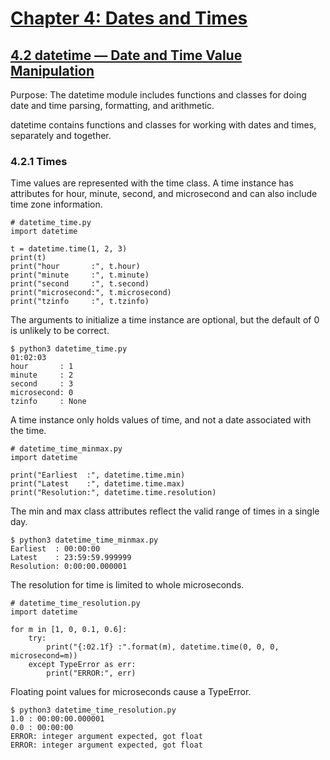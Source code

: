 # [Chapter 4: Dates and Times](https://pymotw.com/3/dates.html)

## [4.2 datetime — Date and Time Value Manipulation](https://pymotw.com/3/datetime/index.html)

Purpose:	The datetime module includes functions and classes for doing date and time parsing, formatting, and arithmetic.

datetime contains functions and classes for working with dates and times, separately and together.

### 4.2.1 Times

Time values are represented with the time class. A time instance has attributes for hour, minute, second, and microsecond and can also include time zone information.

```
# datetime_time.py
import datetime

t = datetime.time(1, 2, 3)
print(t)
print("hour       :", t.hour)
print("minute     :", t.minute)
print("second     :", t.second)
print("microsecond:", t.microsecond)
print("tzinfo     :", t.tzinfo)
```

The arguments to initialize a time instance are optional, but the default of 0 is unlikely to be correct.

```
$ python3 datetime_time.py
01:02:03
hour       : 1
minute     : 2
second     : 3
microsecond: 0
tzinfo     : None
```

A time instance only holds values of time, and not a date associated with the time.

```
# datetime_time_minmax.py
import datetime

print("Earliest  :", datetime.time.min)
print("Latest    :", datetime.time.max)
print("Resolution:", datetime.time.resolution)
```

The min and max class attributes reflect the valid range of times in a single day.

```
$ python3 datetime_time_minmax.py
Earliest  : 00:00:00
Latest    : 23:59:59.999999
Resolution: 0:00:00.000001
```

The resolution for time is limited to whole microseconds.

```
# datetime_time_resolution.py
import datetime

for m in [1, 0, 0.1, 0.6]:
    try:
        print("{:02.1f} :".format(m), datetime.time(0, 0, 0, microsecond=m))
    except TypeError as err:
        print("ERROR:", err)
```

Floating point values for microseconds cause a TypeError.

```
$ python3 datetime_time_resolution.py
1.0 : 00:00:00.000001
0.0 : 00:00:00
ERROR: integer argument expected, got float
ERROR: integer argument expected, got float
```
